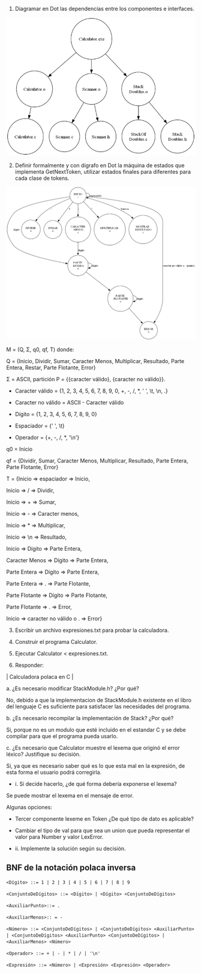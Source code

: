 1. Diagramar en Dot las dependencias entre los componentes e interfaces.

![1](dependencias.png)

2. Definir formalmente y con digrafo en Dot la máquina de estados que implementa GetNextToken, utilizar estados finales para diferentes para cada clase de tokens.

![2](Scanner.png)

M = (Q, Σ, q0, qf, T) donde:

Q = {Inicio, Dividir, Sumar, Caracter Menos, Multiplicar, Resultado, Parte Entera, Restar, Parte Flotante, Error}

Σ = ASCII, partición P = {{caracter válido}, {caracter no válido}}.

  - Caracter válido = {1, 2, 3, 4, 5, 6, 7, 8, 9, 0, +, -, /, *, ' ', \t, \n, .}

  - Caracter no válido = ASCII - Caracter válido

  - Dígito = {1, 2, 3, 4, 5, 6, 7, 8, 9, 0}

  - Espaciador = {' ', \t}

  - Operador = {+, -, /, *, '\n'}

q0 = Inicio

qf = {Dividir, Sumar, Caracter Menos, Multiplicar, Resultado, Parte Entera, Parte Flotante, Error}

T = {Inicio => espaciador => Inicio, 

Inicio => / => Dividir, 

Inicio => + => Sumar, 

Inicio => - => Caracter menos,

Inicio => * => Multiplicar, 

Inicio => \n => Resultado, 

Inicio => Dígito => Parte Entera,

Caracter Menos => Dígito => Parte Entera,

Parte Entera => Dígito => Parte Entera,

Parte Entera => . => Parte Flotante,

Parte Flotante => Dígito => Parte Flotante,

Parte Flotante => . => Error,

Inicio => caracter no válido o . => Error}

3. Escribir un archivo expresiones.txt para probar la calculadora.

4. Construir el programa Calculator.

5. Ejecutar Calculator < expresiones.txt.

6. Responder:

| Calculadora polaca en C |

a. ¿Es necesario modificar StackModule.h? ¿Por qué?

No, debido a que la implementacion de StackModule.h existente en el libro del lenguaje C es suficiente para satisfacer las necesidades del programa.

b. ¿Es necesario recompilar la implementación de Stack? ¿Por qué?

Si, porque no es un modulo que esté incluido en el estandar C y se debe compilar para que el programa pueda usarlo.

c. ¿Es necesario que Calculator muestre el lexema que originó el error léxico? Justifique su decisión.

Si, ya que es necesario saber qué es lo que esta mal en la expresión, de esta forma el usuario podrá corregirla.

- i. Si decide hacerlo, ¿de qué forma debería exponerse el lexema?
  
Se puede mostrar el lexema en el mensaje de error.

Algunas opciones:

  - Tercer componente lexeme en Token ¿De qué tipo de dato es aplicable?


  - Cambiar el tipo de val para que sea un union que pueda representar el valor para Number y valor LexError.

- ii. Implemente la solución según su decisión.

## BNF de la notación polaca inversa

`<Dígito> ::= 1 | 2 | 3 | 4 | 5 | 6 | 7 | 8 | 9`

`<ConjuntoDeDígitos> ::= <Dígito> | <Dígito> <ConjuntoDeDígitos>`

`<AuxiliarPunto>::= .`

`<AuxiliarMenos>:: = -`

`<Número> ::= <ConjuntoDeDígitos> | <ConjuntoDeDígitos> <AuxiliarPunto> | <ConjuntoDeDígitos> <AuxiliarPunto> <ConjuntoDeDígitos> | <AuxiliarMenos> <Número>`

`<Operador> ::= + | - | * | / | '\n'`

`<Expresión> ::= <Número> | <Expresión> <Expresión> <Operador>`

<!--
Prueba del BNF con expresión compleja

10 2 3 + 7 - 2 9 + + + 

expresion
expresion expresion                                                                    operador          // ABRO 2DO EXPRSION
expresion expresion                                       expresion                    operador operador // ABRO 2DO EXPRSION
expresion expresion                    expresion operador expresion                    operador operador // ABRO 2DO EXPRESION
expresion expresion expresion operador expresion operador expresion                    operador operador // ABRO 5TO EXPRESION
expresion expresion expresion operador expresion operador expresion expresion operador operador operador // FIN
10            2         3         +       7        -          2         9         +       +         + 
 -->
